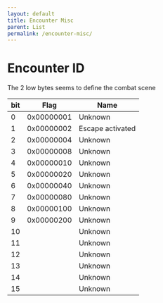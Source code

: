```yaml
---
layout: default
title: Encounter Misc
parent: List
permalink: /encounter-misc/
---
```


# Encounter ID

The 2 low bytes seems to define the combat scene

| bit | Flag       | Name             |
|-----|------------|------------------|
| 0   | 0x00000001 | Unknown          |
| 1   | 0x00000002 | Escape activated |
| 2   | 0x00000004 | Unknown          |
| 3   | 0x00000008 | Unknown          |
| 4   | 0x00000010 | Unknown          |
| 5   | 0x00000020 | Unknown          |
| 6   | 0x00000040 | Unknown          |
| 7   | 0x00000080 | Unknown          |
| 8   | 0x00000100 | Unknown          |
| 9   | 0x00000200 | Unknown          |
| 10  |            | Unknown          |
| 11  |            | Unknown          |
| 12  |            | Unknown          |
| 13  |            | Unknown          |
| 14  |            | Unknown          |
| 15  |            | Unknown          |

